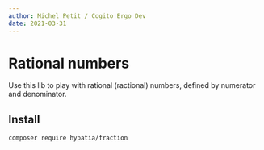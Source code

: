 ```yaml
---
author: Michel Petit / Cogito Ergo Dev
date: 2021-03-31
---
```


# Rational numbers

Use this lib to play with rational (ractional) numbers, defined by numerator and denominator.

## Install

```bash
composer require hypatia/fraction
```
